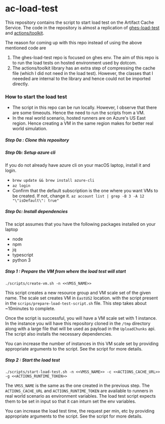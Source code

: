 # ac-load-test
This repository contains the script to start load test on the Artifact Cache Service. The code in the repository is almost a replication of [ghes-load-test](https://github.com/github/ghes-load-test/tree/main/script/actions) and [actions/toolkit](https://github.com/actions/toolkit). 

The reason for coming up with this repo instead of using the above mentioned code are 
1. The ghes-load-test repo is focused on ghes env. The aim of this repo is to run the load tests on hosted environment used by dotcom. 
2. The actions/toolkit library has an extra step of compressing the cache file (which I did not need in the load test). However, the classes that I neeeded are internal to the library and hence could not be imported directly. 


### How to start the load test
- The script in this repo can be run locally. However, I observe that there are some timeouts. Hence the need to run the scripts from a VM. 
- In the real world scenario, hosted runners are on Azure's US East region. Hence creating a VM in the same region makes for better real world simulation.

##### Step 0a : Clone this repository

##### Step 0b: Setup azure cli
If you do not already have azure cli on your macOS laptop, install it and login. 
- `brew update && brew install azure-cli`
- `az login`
- Confirm that the default subscription is the one where you want VMs to be created. If not, change it. `az account list | grep -B 3 -A 12 "\"isDefault\": true"`
##### Step 0c: Install dependencies
The scipt assumes that you have the following packages installed on your laptop
- node
- npm 
- jq
- typescript
- python 3

##### Step 1 : Prepare the VM from where the load test will start

```
./scripts/create-vm.sh -n <<VMSS_NAME>>
```

This script creates a new resource group and VM scale set of the given name. The scale set creates VM in `EastUS2` location. with the script present in the `scrips/prepare-load-test-script.sh` file. This step takes about ~10minutes to complete.

Once the script is successful, you will have a VM scale set with 1 instance. In the instance you will have this repository cloned in the `/tmp` directory along with a large file that will be used as payload in the `UploadChunks` api. The script also installs the necessary dependencies. 

You can increase the number of instances in this VM scale set by providing appropriate arguments to the script. See the script for more details. 


##### Step 2 : Start the load test

```
./scripts/start-load-test.sh -n <<VMSS_NAME>> -c <<ACTIONS_CACHE_URL>> -g <<ACTIONS_RUNTIME_TOKEN>>
```

The `VMSS_NAME` is the same as the one created in the previous step. The `ACTIONS_CACHE_URL` and `ACTIONS_RUNTIME_TOKEN` are available to runners in real world scenario as environment variables. The load test script expects them to be set in input so that it can inturn set the env variables. 

You can increase the load test time, the request per min, etc by providing appropriate arguments to the script. See the script for more details. 
